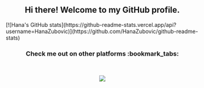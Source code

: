 <h2 align="center"> Hi there! Welcome to my GitHub profile. <br/> </h2>


<!-- [![Top Langs](https://github-readme-stats.vercel.app/api/top-langs/?username=HanaZubovic)](https://github.com/HanaZubovic/github-readme-stats)--!>



[![Hana's GitHub stats](https://github-readme-stats.vercel.app/api?username=HanaZubovic)](https://github.com/HanaZubovic/github-readme-stats)



<h3 align="center"> Check me out on other platforms :bookmark_tabs: </h3>
<br />
<p align="center">
<a href="https://www.linkedin.com/in/hana-zubovic/"><img src="https://img.shields.io/badge/linkedin-%230077B5.svg?&style=for-the-badge&logo=linkedin&logoColor=white"/></a>
<!--<a href=""><img src="https://img.shields.io/badge/instagram-%23E4405F.svg?&style=for-the-badge&logo=instagram&logoColor=white"/></a> !-->

</p>
